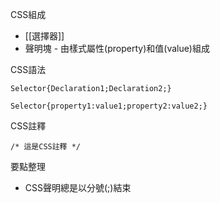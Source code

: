 CSS組成
- [[選擇器]]
- 聲明塊 - 由樣式屬性(property)和值(value)組成

CSS語法
```
Selector{Declaration1;Declaration2;}
```

```
Selector{property1:value1;property2:value2;}
```

CSS註釋
```
/* 這是CSS註釋 */
```

要點整理
- CSS聲明總是以分號(;)結束